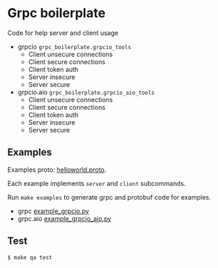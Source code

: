 # Grpc boilerplate
Code for help server and client usage

* grpcio `grpc_boilerplate.grpcio_tools`
  - Client unsecure connections
  - Client secure connections
  - Client token auth
  - Server insecure
  - Server secure
* grpcio.aio `grpc_boilerplate.grpcio_aio_tools`
  - Client unsecure connections
  - Client secure connections
  - Client token auth
  - Server insecure
  - Server secure

## Examples
Examples proto: [helloworld.proto](helloworld.proto).

Each example implements `server` and `client` subcommands.

Run `make examples` to generate grpc and protobuf code for examples.

 * grpc [example_grpcio.py](example_grpcio.py)
 * grpc.aio [example_grpcio_aio.py](example_grpcio_aio.py)

## Test
```shell
$ make qa test
```
